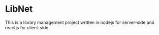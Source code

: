 # LibNet
This is a library management project written in nodejs for server-side and reactjs for client-side.
